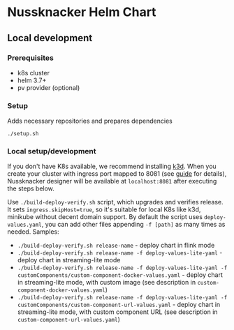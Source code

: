 # Nussknacker Helm Chart

## Local development

### Prerequisites
- k8s cluster
- helm 3.7+
- pv provider (optional)

### Setup 
Adds necessary repositories and prepares dependencies
```
./setup.sh
```

### Local setup/development
If you don't have K8s available, we recommend installing [k3d](https://k3d.io/).
When you create your cluster with ingress port mapped to 8081 (see [guide](https://k3d.io/v5.0.0/usage/exposing_services/#1-via-ingress-recommended) for details),
Nussknacker designer will be available at `localhost:8081` after executing the steps below.

Use `./build-deploy-verify.sh` script, which upgrades and verifies release. 
It sets `ingress.skipHost=true`, so it's suitable for local K8s like k3d, minikube without decent domain support. 
By default the script uses `deploy-values.yaml`, you can add
other files appending `-f [path]` as many times as needed. Samples:
- `./build-deploy-verify.sh release-name` - deploy chart in flink mode
- `./build-deploy-verify.sh release-name -f deploy-values-lite-yaml` - deploy chart in streaming-lite mode
- `./build-deploy-verify.sh release-name -f deploy-values-lite-yaml -f customComponents/custom-component-docker-values.yaml` - deploy chart in streaming-lite mode, with custom image (see description in `custom-component-docker-values.yaml`)
- `./build-deploy-verify.sh release-name -f deploy-values-lite-yaml -f customComponents/custom-component-url-values.yaml` - deploy chart in streaming-lite mode, with custom component URL (see description in `custom-component-url-values.yaml`)
